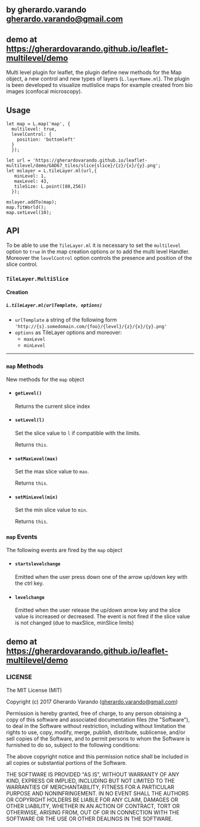 ## by gherardo.varando <gherardo.varando@gmail.com>

## demo at <https://gherardovarando.github.io/leaflet-multilevel/demo>

Multi level plugin for leaflet, the plugin define new methods for the Map object, a new control and new types of layers (``L.layerName.ml``).
The plugin is been developed to visualize mutlislice maps for example created from bio images (confocal microscopy).

## Usage

```
let map = L.map('map', {
  multilevel: true,
  levelControl: {
    position: 'bottomleft'
  }
  });

let url = 'https://gherardovarando.github.io/leaflet-multilevel/demo/GAD67_tiles/slice{slice}/{z}/{x}/{y}.png';
let mslayer = L.tileLayer.ml(url,{
   minLevel: 1,
   maxLevel: 43,
   tileSize: L.point([88,256])
  });

mslayer.addTo(map);
map.fitWorld();
map.setLevel(10);

```

## API

To be able to use the ``TileLayer.ml`` it is necessary to set the ``multilevel`` option to ``true`` in the map creation options or to add the multi level Handler.
Moreover the ``levelControl`` option controls the presence and position of the slice control.

### ``TileLayer.MultiSlice``

#### Creation

##### ``L.tileLayer.ml(urlTemplate, options)``

- ``urlTemplate`` a string of the following form ``'http://{s}.somedomain.com/{foo}/{level}/{z}/{x}/{y}.png'``
- ``options`` as  TileLayer options and moreover:
  - ``maxLevel``
  - ``minLevel``


***
### `map` Methods

New methods for the ``map`` object

- #### ``getLevel()``
  Returns the current slice index

- #### ``setLevel(l)``
  Set the slice value to ``l`` if compatible with the limits.

  Returns ``this``.

- #### ``setMaxLevel(max)``
   Set the max slice value to ``max``.

   Returns ``this``.

- #### ``setMinLevel(min)``
  Set the min slice value to ``min``.

  Returns ``this``.

### `map` Events

The following events are fired by the ``map`` object

- #### ``startslevelchange``
  Emitted when the user press down one of the arrow up/down key with the ctrl key.

- #### ``levelchange``
   Emitted when the user release the up/down arrow key and the slice value is increased or decreased. The event is not fired if the slice value is not changed (due to maxSlice, minSlice limits)  

## demo at <https://gherardovarando.github.io/leaflet-multilevel/demo>



### LICENSE

The MIT License (MIT)

Copyright (c) 2017 Gherardo Varando (gherardo.varando@gmail.com)

Permission is hereby granted, free of charge, to any person obtaining a copy
of this software and associated documentation files (the "Software"), to deal
in the Software without restriction, including without limitation the rights
to use, copy, modify, merge, publish, distribute, sublicense, and/or sell
copies of the Software, and to permit persons to whom the Software is
furnished to do so, subject to the following conditions:

The above copyright notice and this permission notice shall be included in all
copies or substantial portions of the Software.

THE SOFTWARE IS PROVIDED "AS IS", WITHOUT WARRANTY OF ANY KIND, EXPRESS OR
IMPLIED, INCLUDING BUT NOT LIMITED TO THE WARRANTIES OF MERCHANTABILITY,
FITNESS FOR A PARTICULAR PURPOSE AND NONINFRINGEMENT. IN NO EVENT SHALL THE
AUTHORS OR COPYRIGHT HOLDERS BE LIABLE FOR ANY CLAIM, DAMAGES OR OTHER
LIABILITY, WHETHER IN AN ACTION OF CONTRACT, TORT OR OTHERWISE, ARISING FROM,
OUT OF OR IN CONNECTION WITH THE SOFTWARE OR THE USE OR OTHER DEALINGS IN THE
SOFTWARE.
